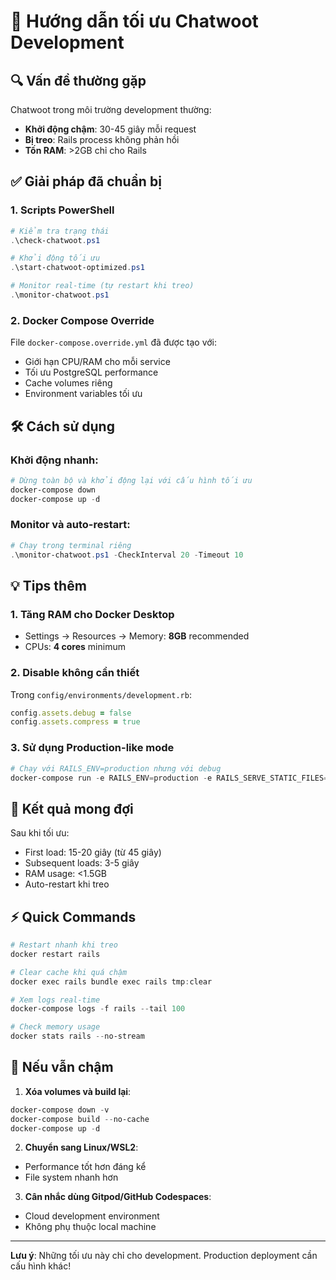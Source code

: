 # 🚀 Hướng dẫn tối ưu Chatwoot Development

## 🔍 Vấn đề thường gặp

Chatwoot trong môi trường development thường:
- **Khởi động chậm**: 30-45 giây mỗi request
- **Bị treo**: Rails process không phản hồi
- **Tốn RAM**: >2GB chỉ cho Rails

## ✅ Giải pháp đã chuẩn bị

### 1. **Scripts PowerShell**

```powershell
# Kiểm tra trạng thái
.\check-chatwoot.ps1

# Khởi động tối ưu
.\start-chatwoot-optimized.ps1

# Monitor real-time (tự restart khi treo)
.\monitor-chatwoot.ps1
```

### 2. **Docker Compose Override**
File `docker-compose.override.yml` đã được tạo với:
- Giới hạn CPU/RAM cho mỗi service
- Tối ưu PostgreSQL performance
- Cache volumes riêng
- Environment variables tối ưu

## 🛠️ Cách sử dụng

### Khởi động nhanh:
```powershell
# Dừng toàn bộ và khởi động lại với cấu hình tối ưu
docker-compose down
docker-compose up -d
```

### Monitor và auto-restart:
```powershell
# Chạy trong terminal riêng
.\monitor-chatwoot.ps1 -CheckInterval 20 -Timeout 10
```

## 💡 Tips thêm

### 1. **Tăng RAM cho Docker Desktop**
- Settings → Resources → Memory: **8GB** recommended
- CPUs: **4 cores** minimum

### 2. **Disable không cần thiết**
Trong `config/environments/development.rb`:
```ruby
config.assets.debug = false
config.assets.compress = true
```

### 3. **Sử dụng Production-like mode**
```powershell
# Chạy với RAILS_ENV=production nhưng với debug
docker-compose run -e RAILS_ENV=production -e RAILS_SERVE_STATIC_FILES=true rails
```

## 🎯 Kết quả mong đợi

Sau khi tối ưu:
- First load: 15-20 giây (từ 45 giây)
- Subsequent loads: 3-5 giây
- RAM usage: <1.5GB
- Auto-restart khi treo

## ⚡ Quick Commands

```powershell
# Restart nhanh khi treo
docker restart rails

# Clear cache khi quá chậm
docker exec rails bundle exec rails tmp:clear

# Xem logs real-time
docker-compose logs -f rails --tail 100

# Check memory usage
docker stats rails --no-stream
```

## 🔄 Nếu vẫn chậm

1. **Xóa volumes và build lại**:
```powershell
docker-compose down -v
docker-compose build --no-cache
docker-compose up -d
```

2. **Chuyển sang Linux/WSL2**:
- Performance tốt hơn đáng kể
- File system nhanh hơn

3. **Cân nhắc dùng Gitpod/GitHub Codespaces**:
- Cloud development environment
- Không phụ thuộc local machine

---

**Lưu ý**: Những tối ưu này chỉ cho development. Production deployment cần cấu hình khác! 